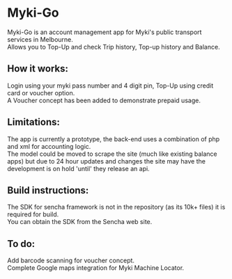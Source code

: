 Myki-Go
=======

Myki-Go is an account management app for Myki's public transport services in Melbourne.  
Allows you to Top-Up and check Trip history, Top-up history and Balance.  


How it works:
-------------

Login using your myki pass number and 4 digit pin, Top-Up using credit card or voucher option.  
A Voucher concept has been added to demonstrate prepaid usage.

Limitations:
------------
The app is currently a prototype, the back-end uses a combination of php and xml for accounting logic.  
The model could be moved to scrape the site (much like existing balance apps) but due to 24 hour updates
and changes the site may have the development is on hold 'until' they release an api.

Build instructions:
-------------------
The SDK for sencha framework is not in the repository (as its 10k+ files) it is required for build.  
You can obtain the SDK from the Sencha web site.

To do:
-------
Add barcode scanning for voucher concept.  
Complete Google maps integration for Myki Machine Locator.
